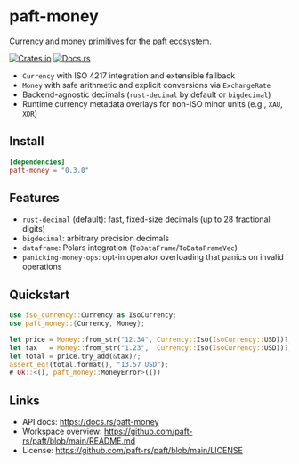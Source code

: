 paft-money
==========

Currency and money primitives for the paft ecosystem.

[![Crates.io](https://img.shields.io/crates/v/paft-money)](https://crates.io/crates/paft-money)
[![Docs.rs](https://docs.rs/paft-money/badge.svg)](https://docs.rs/paft-money)

- `Currency` with ISO 4217 integration and extensible fallback
- `Money` with safe arithmetic and explicit conversions via `ExchangeRate`
- Backend-agnostic decimals (`rust-decimal` by default or `bigdecimal`)
- Runtime currency metadata overlays for non-ISO minor units (e.g., `XAU`, `XDR`)

Install
-------

```toml
[dependencies]
paft-money = "0.3.0"
```

Features
--------

- `rust-decimal` (default): fast, fixed-size decimals (up to 28 fractional digits)
- `bigdecimal`: arbitrary precision decimals
- `dataframe`: Polars integration (`ToDataFrame`/`ToDataFrameVec`)
- `panicking-money-ops`: opt-in operator overloading that panics on invalid operations

Quickstart
----------

```rust
use iso_currency::Currency as IsoCurrency;
use paft_money::{Currency, Money};

let price = Money::from_str("12.34", Currency::Iso(IsoCurrency::USD))?;
let tax   = Money::from_str("1.23",  Currency::Iso(IsoCurrency::USD))?;
let total = price.try_add(&tax)?;
assert_eq!(total.format(), "13.57 USD");
# Ok::<(), paft_money::MoneyError>(())
```

Links
-----

- API docs: https://docs.rs/paft-money
- Workspace overview: https://github.com/paft-rs/paft/blob/main/README.md
- License: https://github.com/paft-rs/paft/blob/main/LICENSE
